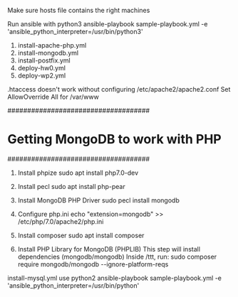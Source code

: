 Make sure hosts file contains the right machines

Run ansible with python3
ansible-playbook sample-playbook.yml -e 'ansible_python_interpreter=/usr/bin/python3'

1. install-apache-php.yml
2. install-mongodb.yml
3. install-postfix.yml
4. deploy-hw0.yml
5. deploy-wp2.yml

.htaccess doesn't work without configuring /etc/apache2/apache2.conf
Set AllowOverride All for /var/www

####################################
# Getting MongoDB to work with PHP #
####################################
1. Install phpize
   sudo apt install php7.0-dev

2. Install pecl
   sudo apt install php-pear

3. Install MongoDB PHP Driver
   sudo pecl install mongodb

4. Configure php.ini
   echo "extension=mongodb" >> /etc/php/7.0/apache2/php.ini

5. Install composer
   sudo apt install composer

6. Install PHP Library for MongoDB (PHPLIB)
   This step will install dependencies (mongodb/mongodb)
   Inside /ttt, run:
   sudo composer require mongodb/mongodb --ignore-platform-reqs




install-mysql.yml
use python2
ansible-playbook sample-playbook.yml -e 'ansible_python_interpreter=/usr/bin/python'
